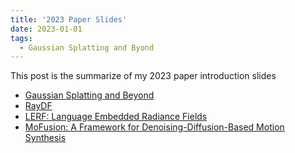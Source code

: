 ```yaml
---
title: '2023 Paper Slides'
date: 2023-01-01
tags:
  - Gaussian Splatting and Byond
---
```


This post is the summarize of my 2023 paper introduction slides

- [Gaussian Splatting and Beyond](https://docs.google.com/presentation/d/1DZ5bkIquXO0_aXnCjgaENHX7vf-eVQWw0yll9mnsOzQ/edit?usp=sharing)
- [RayDF](https://docs.google.com/presentation/d/1QLM3OghnPHfgmMKpG8_7VUybIwXalN3_eIZ4dtbpZkI/edit?usp=sharing)
- [LERF: Language Embedded Radiance Fields](https://docs.google.com/presentation/d/1yIkDG1rfKXAYhVwnOroTif3s_V2W-xExSbDkbnj4HSI/edit?usp=sharing)
- [MoFusion: A Framework for Denoising-Diffusion-Based Motion Synthesis](https://docs.google.com/presentation/d/13M-4Gz6aKsRuKbCm8jo14XDsJ2xwwz5SEEHG7EpF_xs/edit?usp=sharing)